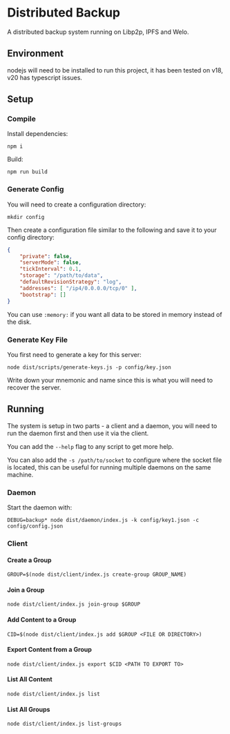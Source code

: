 # Distributed Backup

A distributed backup system running on Libp2p, IPFS and Welo.

## Environment

nodejs will need to be installed to run this project, it has been tested on v18, v20 has typescript issues.

## Setup

### Compile

Install dependencies:
```
npm i
```

Build:
```
npm run build
```

### Generate Config

You will need to create a configuration directory:
```
mkdir config
```

Then create a configuration file similar to the following and save it to your config directory:
```json
{
	"private": false,
	"serverMode": false,
	"tickInterval": 0.1,
	"storage": "/path/to/data",
	"defaultRevisionStrategy": "log",
	"addresses": [ "/ip4/0.0.0.0/tcp/0" ],
	"bootstrap": []
}
```

You can use `:memory:` if you want all data to be stored in memory instead of the disk.

### Generate Key File

You first need to generate a key for this server:
```
node dist/scripts/generate-keys.js -p config/key.json
```

Write down your mnemonic and name since this is what you will need to recover the server.

## Running

The system is setup in two parts - a client and a daemon, you will need to run the daemon first and then use it via the client.

You can add the `--help` flag to any script to get more help.

You can also add the `-s /path/to/socket` to configure where the socket file is located, this can be useful for running multiple daemons on the same machine.

### Daemon
Start the daemon with:

```
DEBUG=backup* node dist/daemon/index.js -k config/key1.json -c config/config.json
```

### Client

#### Create a Group

```
GROUP=$(node dist/client/index.js create-group GROUP_NAME)
```

#### Join a Group

```
node dist/client/index.js join-group $GROUP
```

#### Add Content to a Group

```
CID=$(node dist/client/index.js add $GROUP <FILE OR DIRECTORY>)
```

#### Export Content from a Group

```
node dist/client/index.js export $CID <PATH TO EXPORT TO>
```

#### List All Content

```
node dist/client/index.js list
```

#### List All Groups

```
node dist/client/index.js list-groups
```
